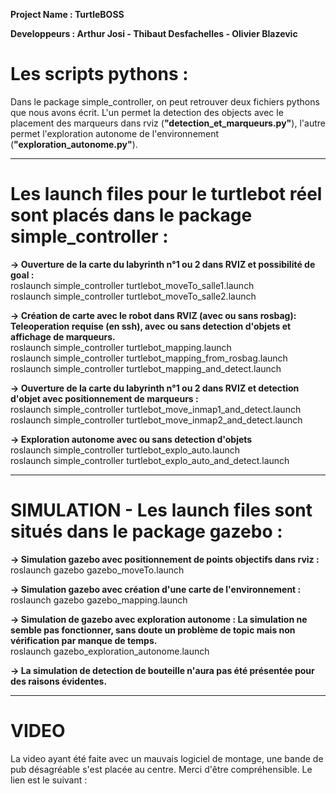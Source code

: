 **Project Name : TurtleBOSS**

**Developpeurs : Arthur Josi - Thibaut Desfachelles - Olivier Blazevic** 


Les scripts pythons :
==
Dans le package simple_controller, on peut retrouver deux fichiers pythons que nous avons écrit. L'un permet la detection des objects avec le placement des marqueurs dans rviz (**"detection_et_marqueurs.py"**), l'autre permet l'exploration autonome de l'environnement (**"exploration_autonome.py"**).

---
Les launch files pour le turtlebot réel sont placés dans le package simple_controller :
==
**-> Ouverture de la carte du labyrinth n°1 ou 2 dans RVIZ et possibilité de goal :**  
roslaunch simple_controller turtlebot_moveTo_salle1.launch  
roslaunch simple_controller turtlebot_moveTo_salle2.launch

**-> Création de carte avec le robot dans RVIZ (avec ou sans rosbag): Teleoperation requise (en ssh), avec ou sans detection d'objets et affichage de marqueurs.**  
roslaunch simple_controller turtlebot_mapping.launch  
roslaunch simple_controller turtlebot_mapping_from_rosbag.launch   
roslaunch simple_controller turtlebot_mapping_and_detect.launch  
		
**-> Ouverture de la carte du labyrinth n°1 ou 2 dans RVIZ et detection d'objet avec positionnement de marqueurs :**  
roslaunch simple_controller turtlebot_move_inmap1_and_detect.launch 	 
roslaunch simple_controller turtlebot_move_inmap2_and_detect.launch 	 

**-> Exploration autonome avec ou sans detection d'objets**   
roslaunch simple_controller turtlebot_explo_auto.launch  
roslaunch simple_controller turtlebot_explo_auto_and_detect.launch  

---

SIMULATION - Les launch files sont situés dans le package gazebo :
==
**-> Simulation gazebo avec positionnement de points objectifs dans rviz :**  
roslaunch gazebo gazebo_moveTo.launch 

**-> Simulation gazebo avec création d'une carte de l'environnement :**  
roslaunch gazebo gazebo_mapping.launch

**-> Simulation de gazebo avec exploration autonome : La simulation ne semble pas fonctionner, sans doute un problème de topic mais non vérification par manque de temps.**   
roslaunch gazebo_exploration_autonome.launch

**-> La simulation de detection de bouteille n'aura pas été présentée pour des raisons évidentes.** 

---
VIDEO
==
La video ayant été faite avec un mauvais logiciel de montage, une bande de pub désagréable s'est placée au centre.
Merci d'être compréhensible. Le lien est le suivant : 
